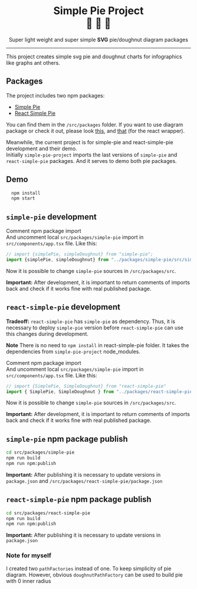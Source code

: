 <div align="center">
  <h1>Simple Pie Project<br/>🔧 🥧 🍩</h1>
  <p>Super light weight and super simple <strong>SVG</strong> pie/doughnut diagram packages</p>
</div>

<hr/>

This project creates simple svg pie and doughnut charts for infographics like graphs ant others.

## Packages

The project includes two npm packages:

* [Simple Pie](https://github.com/serjilyashenko/react-simple-pie/tree/master/src/packages/simple-pie)
* [React Simple Pie](https://github.com/serjilyashenko/react-simple-pie/tree/master/src/packages/react-simple-pie)

You can find them in the `/src/packages` folder. If you want to use diagram package or check it out, please look [this](https://github.com/serjilyashenko/react-simple-pie/tree/master/src/packages/simple-pie), and [that](https://github.com/serjilyashenko/react-simple-pie/tree/master/src/packages/react-simple-pie) (for the react wrapper).

Meanwhile, the current project is for simple-pie and react-simple-pie development and their demo.\
Initially `simple-pie-project` imports the last versions of `simple-pie` and `react-simple-pie` packages. And it serves to demo both pie packages.

## Demo

```bash
  npm install
  npm start
```

## `simple-pie` development

Comment npm package import\
And uncomment local `src/packages/simple-pie` import in `src/components/app.tsx` file. Like this:

```ts
// import {simplePie, simpleDoughnut} from "simple-pie";
import {simplePie, simpleDoughnut} from "../packages/simple-pie/src/simple-pie";
```

Now it is possible to change `simple-pie` sources in `/src/packages/src`.

**Important:** After development, it is important to return comments of imports back and check if it works fine with real published package.

## `react-simple-pie` development

**Tradeoff:** `react-simple-pie` has `simple-pie` as dependency. Thus, it is necessary to deploy `simple-pie` version
before `react-simple-pie` can use this changes during development.

**Note** There is no need to `npm install` in react-simple-pie folder. It takes the dependencies from `simple-pie-project`
node_modules.

Comment npm package import\
And uncomment local `src/packages/simple-pie` import in `src/components/app.tsx` file. Like this:

```ts
// import {SimplePie, SimpleDoughnut} from "react-simple-pie"
import { SimplePie, SimpleDoughnut } from "../packages/react-simple-pie/src";
```

Now it is possible to change `simple-pie` sources in `/src/packages/src`.

**Important:** After development, it is important to return comments of imports back and check if it works fine with real published package.

## `simple-pie` npm package publish

```bash
cd src/packages/simple-pie
npm run build
npm run npm:publish
```

**Important:** After publishing it is necessary to update versions in `package.json` and `/src/packages/react-simple-pie/package.json`

## `react-simple-pie` npm package publish

```bash
cd src/packages/react-simple-pie
npm run build
npm run npm:publish
```

**Important:** After publishing it is necessary to update versions in `package.json`

### Note for myself
I created two `pathFactories` instead of one. To keep simplicity of pie diagram.
However, obvious `doughnutPathFactory` can be used to build pie with 0 inner radius

